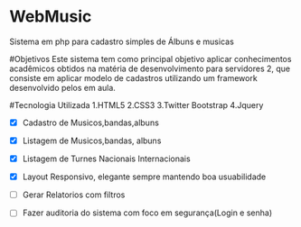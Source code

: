 # WebMusic
Sistema em php para cadastro simples de Álbuns e musicas 

#Objetivos
Este sistema tem como principal objetivo aplicar conhecimentos acadêmicos obtidos na matéria
de desenvolvimento para servidores 2, que consiste em aplicar modelo de cadastros utilizando um framework 
desenvolvido pelos em aula.

#Tecnologia Utilizada
1.HTML5
2.CSS3
3.Twitter Bootstrap
4.Jquery

- [x] Cadastro de Musicos,bandas,albuns 
- [x] Listagem de Musicos,bandas, albuns
- [x] Listagem de Turnes Nacionais Internacionais
- [x] Layout Responsivo, elegante sempre mantendo boa usuabilidade
- [ ] Gerar Relatorios com filtros
- [ ] Fazer auditoria do sistema com foco em segurança(Login e senha)

